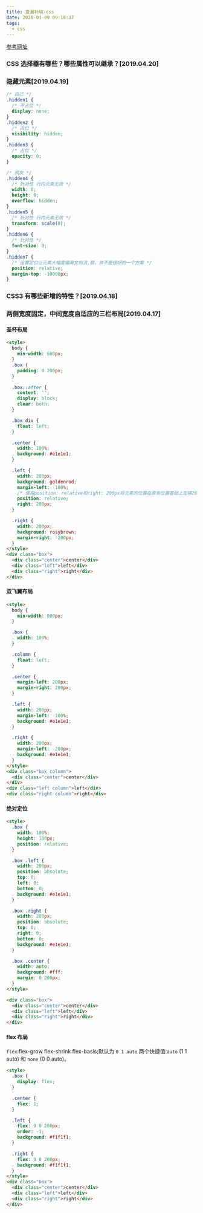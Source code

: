 ```yaml
---
title: 查漏补缺-css
date: 2020-01-09 09:16:37
tags:
  - css
---
```


[参考网址](https://github.com/haizlin/fe-interview/blob/master/category/history.md)

<!--more-->

### CSS 选择器有哪些？哪些属性可以继承？[2019.04.20]

### 隐藏元素[2019.04.19]

```css
/* 自己 */
.hidden1 {
  /* 不占位 */
  display: none;
}
.hidden2 {
  /* 占位 */
  visibility: hidden;
}
.hidden3 {
  /* 占位 */
  opacity: 0;
}
```

```css
/* 网友 */
.hidden4 {
  /* 针对性 行内元素无效 */
  width: 0;
  height: 0;
  overflow: hidden;
}
.hidden5 {
  /* 针对性 行内元素无效 */
  transform: scale(0);
}
.hidden6 {
  /* 针对性 */
  font-size: 0;
}
.hidden7 {
  /* 设置定位让元素大幅度偏离文档流,额，并不是很好的一个方案 */
  position: relative;
  margin-top: -10000px;
}
```

### CSS3 有哪些新增的特性？[2019.04.18]

### 两侧宽度固定，中间宽度自适应的三栏布局[2019.04.17]

#### 圣杯布局

```html
<style>
  body {
    min-width: 600px;
  }
  .box {
    padding: 0 200px;
  }

  .box::after {
    content: '';
    display: block;
    clear: both;
  }

  .box div {
    float: left;
  }

  .center {
    width: 100%;
    background: #e1e1e1;
  }

  .left {
    width: 200px;
    background: goldenrod;
    margin-left: -100%;
    /* 使用position: relative和right: 200px将元素的位置在原有位置基础上左移200px */
    position: relative;
    right: 200px;
  }

  .right {
    width: 200px;
    background: rosybrown;
    margin-right: -200px;
  }
</style>
<div class="box">
  <div class="center">center</div>
  <div class="left">left</div>
  <div class="right">right</div>
</div>
```

#### 双飞翼布局

```html
<style>
  body {
    min-width: 600px;
  }

  .box {
    width: 100%;
  }

  .column {
    float: left;
  }

  .center {
    margin-left: 200px;
    margin-right: 200px;
  }

  .left {
    width: 200px;
    margin-left: -100%;
    background: #e1e1e1;
  }

  .right {
    width: 200px;
    margin-left: -200px;
    background: #e1e1e1;
  }
</style>
<div class="box column">
  <div class="center">center</div>
</div>
<div class="left column">left</div>
<div class="right column">right</div>
```

#### 绝对定位

```html
<style>
  .box {
    width: 100%;
    height: 100px;
    position: relative;
  }

  .box .left {
    width: 200px;
    position: absolute;
    top: 0;
    left: 0;
    bottom: 0;
    background: #e1e1e1;
  }

  .box .right {
    width: 200px;
    position: absolute;
    top: 0;
    right: 0;
    bottom: 0;
    background: #e1e1e1;
  }

  .box .center {
    width: auto;
    background: #fff;
    margin: 0 200px;
  }
</style>

<div class="box">
  <div class="center">center</div>
  <div class="left">left</div>
  <div class="right">right</div>
</div>
```

#### flex 布局

`flex`:flex-grow flex-shrink flex-basis;默认为 `0 1 auto`
两个快捷值:`auto` (1 1 auto) 和 `none` (0 0 auto)。

```html
<style>
  .box {
    display: flex;
  }

  .center {
    flex: 1;
  }

  .left {
    flex: 0 0 200px;
    order: -1;
    background: #f1f1f1;
  }

  .right {
    flex: 0 0 200px;
    background: #f1f1f1;
  }
</style>
<div class="box">
  <div class="center">center</div>
  <div class="left">left</div>
  <div class="right">right</div>
</div>
```
